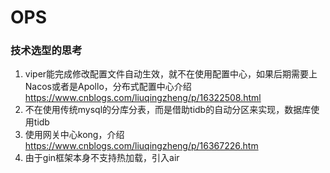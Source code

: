 # OPS

### 技术选型的思考

1. viper能完成修改配置文件自动生效，就不在使用配置中心，如果后期需要上Nacos或者是Apollo，分布式配置中心介绍 https://www.cnblogs.com/liuqingzheng/p/16322508.html
2. 不在使用传统mysql的分库分表，而是借助tidb的自动分区来实现，数据库使用tidb
3. 使用网关中心kong，介绍 https://www.cnblogs.com/liuqingzheng/p/16367226.htm
4. 由于gin框架本身不支持热加载，引入air
